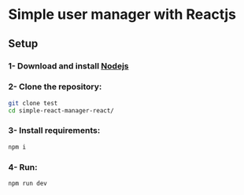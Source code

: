 # Simple user manager with Reactjs

## Setup
### 1- Download and install [Nodejs](https://nodejs.org/en)

### 2- Clone the repository:
```bash
git clone test
cd simple-react-manager-react/
```
### 3- Install requirements:

```bash
npm i
```
### 4- Run:

```bash
npm run dev
```
